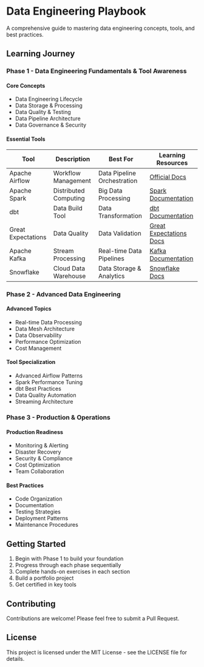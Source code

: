# Data Engineering Playbook

A comprehensive guide to mastering data engineering concepts, tools, and best practices.

## Learning Journey

### Phase 1 - Data Engineering Fundamentals & Tool Awareness

#### Core Concepts
- Data Engineering Lifecycle
- Data Storage & Processing
- Data Quality & Testing
- Data Pipeline Architecture
- Data Governance & Security

#### Essential Tools

| Tool | Description | Best For | Learning Resources |
|------|-------------|----------|-------------------|
| Apache Airflow | Workflow Management | Data Pipeline Orchestration | [Official Docs](https://airflow.apache.org/docs/) |
| Apache Spark | Distributed Computing | Big Data Processing | [Spark Documentation](https://spark.apache.org/docs/latest/) |
| dbt | Data Build Tool | Data Transformation | [dbt Documentation](https://docs.getdbt.com/) |
| Great Expectations | Data Quality | Data Validation | [Great Expectations Docs](https://docs.greatexpectations.io/) |
| Apache Kafka | Stream Processing | Real-time Data Pipelines | [Kafka Documentation](https://kafka.apache.org/documentation/) |
| Snowflake | Cloud Data Warehouse | Data Storage & Analytics | [Snowflake Docs](https://docs.snowflake.com/) |

### Phase 2 - Advanced Data Engineering

#### Advanced Topics
- Real-time Data Processing
- Data Mesh Architecture
- Data Observability
- Performance Optimization
- Cost Management

#### Tool Specialization
- Advanced Airflow Patterns
- Spark Performance Tuning
- dbt Best Practices
- Data Quality Automation
- Streaming Architecture

### Phase 3 - Production & Operations

#### Production Readiness
- Monitoring & Alerting
- Disaster Recovery
- Security & Compliance
- Cost Optimization
- Team Collaboration

#### Best Practices
- Code Organization
- Documentation
- Testing Strategies
- Deployment Patterns
- Maintenance Procedures

## Getting Started

1. Begin with Phase 1 to build your foundation
2. Progress through each phase sequentially
3. Complete hands-on exercises in each section
4. Build a portfolio project
5. Get certified in key tools

## Contributing

Contributions are welcome! Please feel free to submit a Pull Request.

## License

This project is licensed under the MIT License - see the LICENSE file for details.
